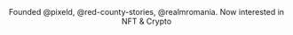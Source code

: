 <center>Founded @pixeld, @red-county-stories, @realmromania. Now interested in NFT & Crypto</center>
